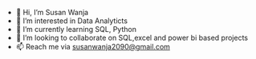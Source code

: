 - 👋 Hi, I’m Susan Wanja
- 👀 I’m interested in Data Analyticts
- 🌱 I’m currently learning  SQL, Python
- 💞️ I’m looking to collaborate on SQL,excel and power bi based projects
- 📫 Reach me via susanwanja2090@gmail.com

<!---
wanja-susan/wanja-susan is a ✨ special ✨ repository because its `README.md` (this file) appears on your GitHub profile.
You can click the Preview link to take a look at your changes.
--->
